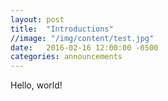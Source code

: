 ```yaml
---
layout: post
title:  "Introductions"
//image: "/img/content/test.jpg"
date:   2016-02-16 12:00:00 -0500
categories: announcements
---
```

Hello, world!
